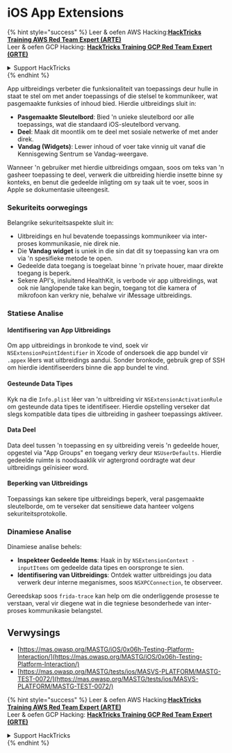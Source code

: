 # iOS App Extensions

{% hint style="success" %}
Leer & oefen AWS Hacking:<img src="/.gitbook/assets/arte.png" alt="" data-size="line">[**HackTricks Training AWS Red Team Expert (ARTE)**](https://training.hacktricks.xyz/courses/arte)<img src="/.gitbook/assets/arte.png" alt="" data-size="line">\
Leer & oefen GCP Hacking: <img src="/.gitbook/assets/grte.png" alt="" data-size="line">[**HackTricks Training GCP Red Team Expert (GRTE)**<img src="/.gitbook/assets/grte.png" alt="" data-size="line">](https://training.hacktricks.xyz/courses/grte)

<details>

<summary>Support HackTricks</summary>

* Kyk na die [**subskripsie planne**](https://github.com/sponsors/carlospolop)!
* **Sluit aan by die** 💬 [**Discord groep**](https://discord.gg/hRep4RUj7f) of die [**telegram groep**](https://t.me/peass) of **volg** ons op **Twitter** 🐦 [**@hacktricks\_live**](https://twitter.com/hacktricks\_live)**.**
* **Deel hacking truuks deur PRs in te dien na die** [**HackTricks**](https://github.com/carlospolop/hacktricks) en [**HackTricks Cloud**](https://github.com/carlospolop/hacktricks-cloud) github repos.

</details>
{% endhint %}

App uitbreidings verbeter die funksionaliteit van toepassings deur hulle in staat te stel om met ander toepassings of die stelsel te kommunikeer, wat pasgemaakte funksies of inhoud bied. Hierdie uitbreidings sluit in:

- **Pasgemaakte Sleutelbord**: Bied 'n unieke sleutelbord oor alle toepassings, wat die standaard iOS-sleutelbord vervang.
- **Deel**: Maak dit moontlik om te deel met sosiale netwerke of met ander direk.
- **Vandag (Widgets)**: Lewer inhoud of voer take vinnig uit vanaf die Kennisgewing Sentrum se Vandag-weergave.

Wanneer 'n gebruiker met hierdie uitbreidings omgaan, soos om teks van 'n gasheer toepassing te deel, verwerk die uitbreiding hierdie insette binne sy konteks, en benut die gedeelde inligting om sy taak uit te voer, soos in Apple se dokumentasie uiteengesit.

### **Sekuriteits oorwegings**

Belangrike sekuriteitsaspekte sluit in:

- Uitbreidings en hul bevatende toepassings kommunikeer via inter-proses kommunikasie, nie direk nie.
- Die **Vandag widget** is uniek in die sin dat dit sy toepassing kan vra om via 'n spesifieke metode te open.
- Gedeelde data toegang is toegelaat binne 'n private houer, maar direkte toegang is beperk.
- Sekere API's, insluitend HealthKit, is verbode vir app uitbreidings, wat ook nie langlopende take kan begin, toegang tot die kamera of mikrofoon kan verkry nie, behalwe vir iMessage uitbreidings.

### Statiese Analise

#### **Identifisering van App Uitbreidings**

Om app uitbreidings in bronkode te vind, soek vir `NSExtensionPointIdentifier` in Xcode of ondersoek die app bundel vir `.appex` lêers wat uitbreidings aandui. Sonder bronkode, gebruik grep of SSH om hierdie identifiseerders binne die app bundel te vind.

#### **Gesteunde Data Tipes**

Kyk na die `Info.plist` lêer van 'n uitbreiding vir `NSExtensionActivationRule` om gesteunde data tipes te identifiseer. Hierdie opstelling verseker dat slegs kompatible data tipes die uitbreiding in gasheer toepassings aktiveer.

#### **Data Deel**

Data deel tussen 'n toepassing en sy uitbreiding vereis 'n gedeelde houer, opgestel via "App Groups" en toegang verkry deur `NSUserDefaults`. Hierdie gedeelde ruimte is noodsaaklik vir agtergrond oordragte wat deur uitbreidings geïnisieer word.

#### **Beperking van Uitbreidings**

Toepassings kan sekere tipe uitbreidings beperk, veral pasgemaakte sleutelborde, om te verseker dat sensitiewe data hanteer volgens sekuriteitsprotokolle.

### Dinamiese Analise

Dinamiese analise behels:

- **Inspekteer Gedeelde Items**: Haak in by `NSExtensionContext - inputItems` om gedeelde data tipes en oorspronge te sien.
- **Identifisering van Uitbreidings**: Ontdek watter uitbreidings jou data verwerk deur interne meganismes, soos `NSXPCConnection`, te observeer.

Gereedskap soos `frida-trace` kan help om die onderliggende prosesse te verstaan, veral vir diegene wat in die tegniese besonderhede van inter-proses kommunikasie belangstel.

## Verwysings
* [https://mas.owasp.org/MASTG/iOS/0x06h-Testing-Platform-Interaction/](https://mas.owasp.org/MASTG/iOS/0x06h-Testing-Platform-Interaction/)
* [https://mas.owasp.org/MASTG/tests/ios/MASVS-PLATFORM/MASTG-TEST-0072/](https://mas.owasp.org/MASTG/tests/ios/MASVS-PLATFORM/MASTG-TEST-0072/)

{% hint style="success" %}
Leer & oefen AWS Hacking:<img src="/.gitbook/assets/arte.png" alt="" data-size="line">[**HackTricks Training AWS Red Team Expert (ARTE)**](https://training.hacktricks.xyz/courses/arte)<img src="/.gitbook/assets/arte.png" alt="" data-size="line">\
Leer & oefen GCP Hacking: <img src="/.gitbook/assets/grte.png" alt="" data-size="line">[**HackTricks Training GCP Red Team Expert (GRTE)**<img src="/.gitbook/assets/grte.png" alt="" data-size="line">](https://training.hacktricks.xyz/courses/grte)

<details>

<summary>Support HackTricks</summary>

* Kyk na die [**subskripsie planne**](https://github.com/sponsors/carlospolop)!
* **Sluit aan by die** 💬 [**Discord groep**](https://discord.gg/hRep4RUj7f) of die [**telegram groep**](https://t.me/peass) of **volg** ons op **Twitter** 🐦 [**@hacktricks\_live**](https://twitter.com/hacktricks\_live)**.**
* **Deel hacking truuks deur PRs in te dien na die** [**HackTricks**](https://github.com/carlospolop/hacktricks) en [**HackTricks Cloud**](https://github.com/carlospolop/hacktricks-cloud) github repos.

</details>
{% endhint %}
